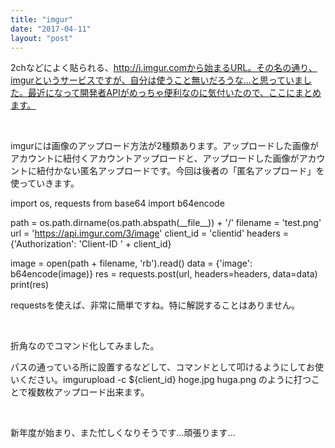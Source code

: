 ```yaml
---
title: "imgur"
date: "2017-04-11"
layout: "post"
---
```


2chなどによく貼られる、http://i.imgur.comから始まるURL。その名の通り、imgurというサービスですが、自分は使うこと無いだろうな...と思っていました。最近になって開発者APIがめっちゃ便利なのに気付いたので、ここにまとめます。

 

imgurには画像のアップロード方法が2種類あります。アップロードした画像がアカウントに紐付くアカウントアップロードと、アップロードした画像がアカウントに紐付かない匿名アップロードです。今回は後者の「匿名アップロード」を使っていきます。

import os, requests
from base64 import b64encode

path = os.path.dirname(os.path.abspath(\_\_file\_\_)) + '/'
filename = 'test.png'
url = 'https://api.imgur.com/3/image'
client\_id = 'clientid'
headers = {'Authorization': 'Client-ID ' + client\_id}

image = open(path + filename, 'rb').read()
data = {'image': b64encode(image)}
res = requests.post(url, headers=headers, data=data)
print(res)

requestsを使えば、非常に簡単ですね。特に解説することはありません。

 

折角なのでコマンド化してみました。

<script src="https://gist.github.com/i544c/3036da6724510dea326b19b813088682.js"></script>

パスの通っている所に設置するなどして、コマンドとして叩けるようにしてお使いください。imgurupload -c ${client\_id} hoge.jpg huga.png のように打つことで複数枚アップロード出来ます。

 

新年度が始まり、また忙しくなりそうです...頑張ります...
